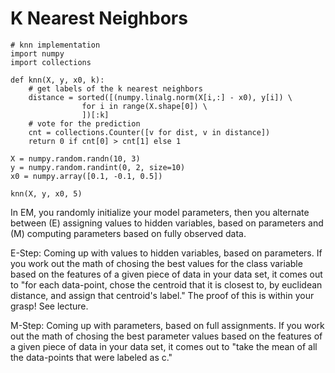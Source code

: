K Nearest Neighbors
===

```
# knn implementation 
import numpy
import collections

def knn(X, y, x0, k):
    # get labels of the k nearest neighbors
    distance = sorted([(numpy.linalg.norm(X[i,:] - x0), y[i]) \
                for i in range(X.shape[0]) \
                ])[:k]
    # vote for the prediction
    cnt = collections.Counter([v for dist, v in distance])
    return 0 if cnt[0] > cnt[1] else 1
    
X = numpy.random.randn(10, 3)
y = numpy.random.randint(0, 2, size=10)
x0 = numpy.array([0.1, -0.1, 0.5])

knn(X, y, x0, 5)
```

In EM, you randomly initialize your model parameters, then you alternate between (E) assigning values to hidden variables, based on parameters and (M) computing parameters based on fully observed data.

E-Step: Coming up with values to hidden variables, based on parameters. If you work out the math of chosing the best values for the class variable based on the features of a given piece of data in your data set, it comes out to "for each data-point, chose the centroid that it is closest to, by euclidean distance, and assign that centroid's label." The proof of this is within your grasp! See lecture.

M-Step: Coming up with parameters, based on full assignments. If you work out the math of chosing the best parameter values based on the features of a given piece of data in your data set, it comes out to "take the mean of all the data-points that were labeled as c."
